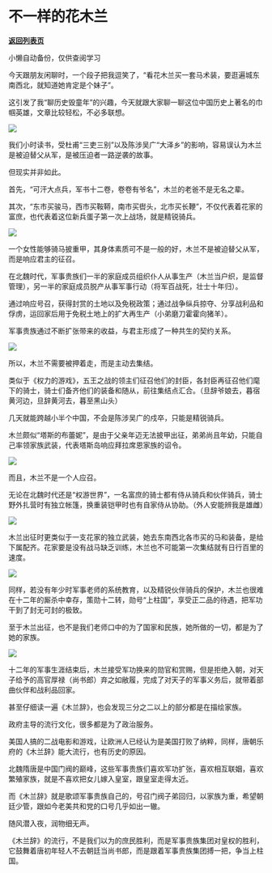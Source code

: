 # 不一样的花木兰

[**返回列表页**](/gzh/政事堂2019)

小懒自动备份，仅供查阅学习

今天跟朋友闲聊时，一个段子把我逗笑了，“看花木兰买一套马术装，要逛遍城东南西北，就知道她肯定是个妹子”。

  

这引发了我“聊历史毁童年”的兴趣，今天就跟大家聊一聊这位中国历史上著名的巾帼英雄，文章比较轻松，不必多联想。  

  

![](https://mmbiz.qpic.cn/mmbiz_jpg/rxhS23yu8cMxrDRVDamIvDlZuAgHA1rmh1fQs6R1TAVsoRvgS70EttRNdoWEqI1MIxLIftuQDuP5Qq45OaN6vA/640?wx_fmt=jpeg)

  

我们小时读书，受杜甫“三吏三别”以及陈涉吴广“大泽乡”的影响，容易误认为木兰是被迫替父从军，是被压迫者一路逆袭的故事。

  

但现实并非如此。

  

首先，“可汗大点兵，军书十二卷，卷卷有爷名”，木兰的老爸不是无名之辈。  

  

其次，“东市买骏马，西市买鞍鞯，南市买辔头，北市买长鞭”，不仅代表着花家的富庶，也代表着这位新兵蛋子第一次上战场，就是精锐骑兵。

  

![](https://mmbiz.qpic.cn/mmbiz_png/rxhS23yu8cMxrDRVDamIvDlZuAgHA1rmYOTmzzMTX3oE7HEuiby2Tj24n6CQDOTwgWG5KlbiaRluKnQSz3oKs9Fg/640?wx_fmt=png)

  

一个女性能够骑马披重甲，其身体素质可不是一般的好，木兰不是被迫替父从军，而是响应君主的征召。

  

在北魏时代，军事贵族们一半的家庭成员组织仆人从事生产（木兰当户织，是监督管理），另一半的家庭成员脱产从事军事行动（将军百战死，壮士十年归）。

  

通过响应号召，获得封赏的土地以及免税政策；通过战争纵兵掠夺、分享战利品和俘虏，运回家后用于免税土地上的扩大再生产（小弟磨刀霍霍向猪羊）。

  

军事贵族通过不断扩张带来的收益，与君主形成了一种共生的契约关系。

  

![](https://mmbiz.qpic.cn/mmbiz_png/rxhS23yu8cMxrDRVDamIvDlZuAgHA1rmXOufgUL0KbCuuHQG9odicoUAfslznjjVlic20ibR2fKTd69ILzGcOR5FA/640?wx_fmt=png)

  

所以，木兰不需要被押着走，而是主动去集结。  

  

类似于《权力的游戏》，五王之战的领主们征召他们的封臣，各封臣再征召他们麾下的骑士，骑士们备齐他们的装备和随从，前往集结点汇合。（旦辞爷娘去，暮宿黄河边，旦辞黄河去，暮至黑山头）  

  

几天就能跨越小半个中国，不会是陈涉吴广的戍卒，只能是精锐骑兵。  

  

木兰颇似“塔斯的布蕾妮”，是由于父亲年迈无法披甲出征，弟弟尚且年幼，只能自己率领家族武装，代表塔斯岛响应拜拉席恩家族的诏令。

  

![](https://mmbiz.qpic.cn/mmbiz_jpg/rxhS23yu8cMxrDRVDamIvDlZuAgHA1rm7Zgn4ebSwJPhiaq3bcFB7hIBibzoegMcbdBgEAeTX5RJhGYbh69g14gw/640?wx_fmt=jpeg)

  

而且，木兰不是一个人应召。  

  

无论在北魏时代还是“权游世界”，一名富庶的骑士都有侍从骑兵和伙伴骑兵，骑士野外扎营时有独立帐篷，换重装铠甲时也有自家侍从协助。（外人安能辨我是雄雌）  

  

![](https://mmbiz.qpic.cn/mmbiz_jpg/rxhS23yu8cMxrDRVDamIvDlZuAgHA1rmxpLxrhMzc607C9dF4ldkP9PJuww0Rib7QT14qzNJ2VqfxvoJP2unLNQ/640?wx_fmt=jpeg)

  

木兰出征时更类似于一支花家的独立武装，她去东南西北各市买的马和装备，是给下属配齐。花家要是没有战马缺乏训练，木兰也不可能第一次集结就有日行百里的速度。

  

![](https://mmbiz.qpic.cn/mmbiz_png/rxhS23yu8cMxrDRVDamIvDlZuAgHA1rmSKt2DRs3rmP4pdX4hrjMvfdWYcib9W4104mZ1YkyTLpuVic9bLbJ75Uw/640?wx_fmt=png)

  

同样，若没有年少时军事老师的系统教育，以及精锐伙伴骑兵的保护，木兰也很难在十二年的厮杀中幸存，策勋十二转，勋号“上柱国”，享受正二品的待遇，把军功干到了封无可封的极致。

  

至于木兰出征，也不是我们老师口中的为了国家和民族，她所做的一切，都是为了她的家族。

  

![](https://mmbiz.qpic.cn/mmbiz_jpg/rxhS23yu8cMxrDRVDamIvDlZuAgHA1rmwFc4c62MmCSNNkIeLnRjgvgWhysfmuLD3hsF4vI8qciaQn2Yj1ViaanA/640?wx_fmt=jpeg)

  

十二年的军事生涯结束后，木兰接受军功换来的勋官和赏赐，但是拒绝入朝，对天子给予的高官厚禄（尚书郎）弃之如敝履，完成了对天子的军事义务后，就带着部曲伙伴和战利品回家。

  

甚至仔细读一遍《木兰辞》，也会发现三分之二以上的部分都是在描绘家族。

  

政府主导的流行文化，很多都是为了政治服务。

  

美国人搞的二战电影和游戏，让欧洲人已经认为是美国打败了纳粹，同样，唐朝乐府的《木兰辞》能大流行，也有历史的原因。

  

北魏隋唐是中国门阀的巅峰，这些军事贵族们喜欢军功扩张，喜欢相互联姻，喜欢繁殖家族，就是不喜欢把女儿嫁入皇室，跟皇室走得太近。  

  

而《木兰辞》就是歌颂军事贵族自己的，号召门阀子弟回归，以家族为重，希望朝廷少管，跟如今老美共和党的口号几乎如出一辙。

  

随风潜入夜，润物细无声。  

  

《木兰辞》的流行，不是我们以为的庶民胜利，而是军事贵族集团对皇权的胜利，它鼓舞着唐初年轻人不去朝廷当尚书郎，而是跟着军事贵族集团搏一把，争当上柱国。  

  

